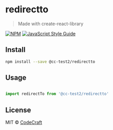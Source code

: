# redirectto

> Made with create-react-library

[![NPM](https://img.shields.io/npm/v/@cc-test2/redirectto.svg)](https://www.npmjs.com/package/@cc-test2/redirectto) [![JavaScript Style Guide](https://img.shields.io/badge/code_style-standard-brightgreen.svg)](https://standardjs.com)

## Install

```bash
npm install --save @cc-test2/redirectto
```

## Usage

```jsx

import redirectTo from '@cc-test2/redirectto'

```

## License

MIT © [CodeCraft](https://github.com/CodeCraft)
